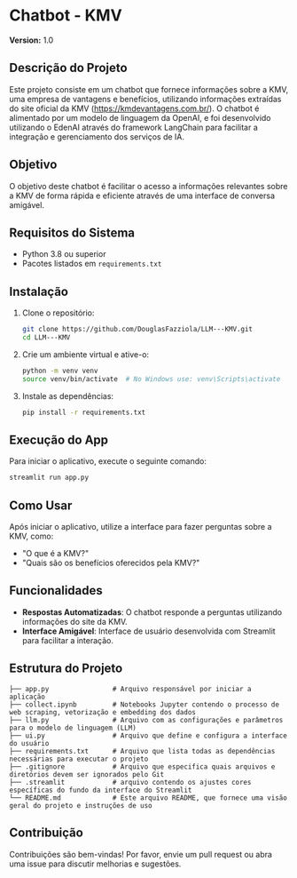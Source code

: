 # Chatbot - KMV
**Version:** 1.0

## Descrição do Projeto
Este projeto consiste em um chatbot que fornece informações sobre a KMV, uma empresa de vantagens e benefícios, utilizando informações extraídas do site oficial da KMV (https://kmdevantagens.com.br/). O chatbot é alimentado por um modelo de linguagem da OpenAI, e foi desenvolvido utilizando o EdenAI através do framework LangChain para facilitar a integração e gerenciamento dos serviços de IA.

## Objetivo
O objetivo deste chatbot é facilitar o acesso a informações relevantes sobre a KMV de forma rápida e eficiente através de uma interface de conversa amigável.

## Requisitos do Sistema
- Python 3.8 ou superior
- Pacotes listados em `requirements.txt`

## Instalação
1. Clone o repositório:
   ```bash
   git clone https://github.com/DouglasFazziola/LLM---KMV.git
   cd LLM---KMV
   ```

2. Crie um ambiente virtual e ative-o:
    ```bash
    python -m venv venv
    source venv/bin/activate  # No Windows use: venv\Scripts\activate
    ```

3. Instale as dependências:
    ```bash
    pip install -r requirements.txt
    ```

## Execução do App
Para iniciar o aplicativo, execute o seguinte comando:
```bash
streamlit run app.py
```

## Como Usar
Após iniciar o aplicativo, utilize a interface para fazer perguntas sobre a KMV, como:
- "O que é a KMV?"
- "Quais são os benefícios oferecidos pela KMV?"

## Funcionalidades
- **Respostas Automatizadas**: O chatbot responde a perguntas utilizando informações do site da KMV.
- **Interface Amigável**: Interface de usuário desenvolvida com Streamlit para facilitar a interação.

## Estrutura do Projeto
 ```plaintext
 ├── app.py                # Arquivo responsável por iniciar a aplicação
 ├── collect.ipynb         # Notebooks Jupyter contendo o processo de web scraping, vetorização e embedding dos dados
 ├── llm.py                # Arquivo com as configurações e parâmetros para o modelo de linguagem (LLM)
 ├── ui.py                 # Arquivo que define e configura a interface do usuário
 ├── requirements.txt      # Arquivo que lista todas as dependências necessárias para executar o projeto
 ├── .gitignore            # Arquivo que especifica quais arquivos e diretórios devem ser ignorados pelo Git
 ├── .streamlit            # arquivo contendo os ajustes cores específicas do fundo da interface do Streamlit
 └── README.md             # Este arquivo README, que fornece uma visão geral do projeto e instruções de uso
 ```

## Contribuição
Contribuições são bem-vindas! Por favor, envie um pull request ou abra uma issue para discutir melhorias e sugestões.
